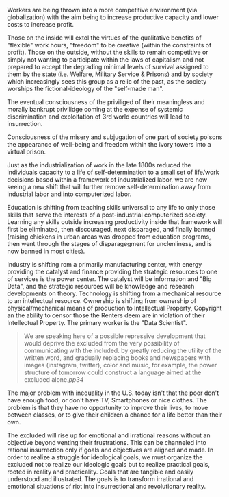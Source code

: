 Workers are being thrown into a more competitive environment (via globalization) with the aim being to increase productive capacity and lower costs to increase profit.

Those on the inside will extol the virtues of the qualitative benefits of "flexible" work hours, "freedom" to be creative (within the constraints of profit). Those on the outside, without the skills to remain competitive or simply not wanting to participate within the laws of capitalism and not prepared to accept the degrading minimal levels of survival assigned to them by the state (i.e. Welfare, Military Service & Prisons) and by society which increasingly sees this group as a relic of the past, as the society worships the fictional-ideology of the "self-made man".

The eventual consciousness of the priviliged of their meaningless and morally bankrupt privilidge coming at the expense of systemic discrimination and exploitation of 3rd world countries will lead to insurrection.

Consciousness of the misery and subjugation of one part of society poisons the appearance of well-being and freedom within the ivory towers into a virtual prison.

Just as the industrialization of work in the late 1800s reduced the individuals capacity to a life of self-determination to a small set of life/work decisions based within a framework of industrialized labor, we are now seeing a new shift that will further remove self-determination away from industrial labor and into computerized labor.

Education is shifting from teaching skills universal to any life to only those skills that serve the interests of a post-industrial computerized society. Learning any skills outside increasing productivity inside that framework will first be eliminated, then discouraged, next disparaged, and finally banned (raising chickens in urban areas was dropped from education programs, then went through the stages of disparagegment for unclenliness, and is now banned in most cities).

Industry is shifting rom a primarily manufacturing center, with energy providing the catalyst and finance providing the strategic resources to one of services is the power center. The catalyst will be information and "Big Data", and the strategic resources will be knowledge and research developments on theory. Technology is shifting from a mechanical resource to an intellectual resource. Ownership is shifting from ownership of physical/mechanical means of production to Intellectual Property, Copyright an the ability to censor those the Renters deem are in violation of their Intellectual Property. The primary worker is the "Data Scientist".

> We are speaking here of a possible repressive development that would deprive the excluded from the very possibility of communicating with the included. by greatly reducing the utility of the written word, and gradually replacing books and newspapers with images (instagram, twitter), color and music, for example, the power structure of tomorrow could construct a language aimed at the excluded alone.<cite>pp34</cite>

The major problem with inequality in the U.S. today isn't that the poor don't have enough food, or don't have TV, Smartphones or nice clothes. The problem is that they have no opportunity to improve their lives, to move between classes, or to give their children a chance for a life better than their own.

The excluded will rise up for emotional and irrational reasons without an objective beyond venting their frustrations. This can be channeled into rational insurrection only if goals and objectives are aligned and made. In order to realize a struggle for ideological goals, we must organize the excluded not to realize our ideologic goals but to realize practical goals, rooted in reality and practicality. Goals that are tangible and easily understood and illustrated. The goals is to transform irrational and emotional situations of riot into insurrectional and revolutionary reality.
